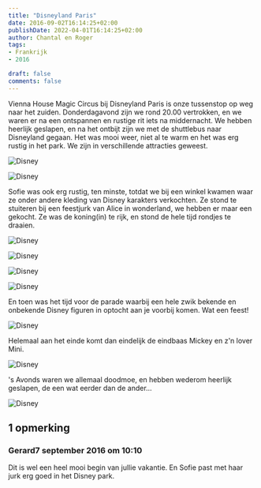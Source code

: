 ```yaml
---
title: "Disneyland Paris"
date: 2016-09-02T16:14:25+02:00
publishDate: 2022-04-01T16:14:25+02:00
author: Chantal en Roger
tags:
- Frankrijk
- 2016

draft: false
comments: false
---
```


Vienna House Magic Circus bij Disneyland Paris is onze tussenstop op weg naar het zuiden. Donderdagavond zijn we rond 20.00 vertrokken, en we waren er na een ontspannen en rustige rit iets na middernacht. We hebben heerlijk geslapen, en na het ontbijt zijn we met de shuttlebus naar Disneyland gegaan. Het was mooi weer, niet al te warm en het was erg rustig in het park. We zijn in verschillende attracties geweest.

![Disney](./images/P1050727[9].jpg)

![Disney](./images/P1050708[4].jpg)

Sofie was ook erg rustig, ten minste, totdat we bij een winkel kwamen waar ze onder andere kleding van Disney karakters verkochten. Ze stond te stuiteren bij een feestjurk van Alice in wonderland, we hebben er maar een gekocht. Ze was de koning(in) te rijk, en stond de hele tijd rondjes te draaien.

![Disney](./images/P1050732[4].jpg) 

![Disney](./images/P1050741[4].jpg)

![Disney](./images/P1050753[4].jpg)

![Disney](./images/P1050764[4].jpg)

En toen was het tijd voor de parade waarbij een hele zwik bekende en onbekende Disney figuren in optocht aan je voorbij komen. Wat een feest!

![Disney](./images/P1050795[4].jpg)

Helemaal aan het einde komt dan eindelijk de eindbaas Mickey en z'n lover Mini.

![Disney](./images/P1050819[4].jpg)

's Avonds waren we allemaal doodmoe, en hebben wederom heerlijk geslapen, de een wat eerder dan de ander...

![Disney](./images/P1050832[4].jpg)

## 1 opmerking

### Gerard7 september 2016 om 10:10

Dit is wel een heel mooi begin van jullie vakantie. En Sofie past met haar jurk erg goed in het Disney park.
